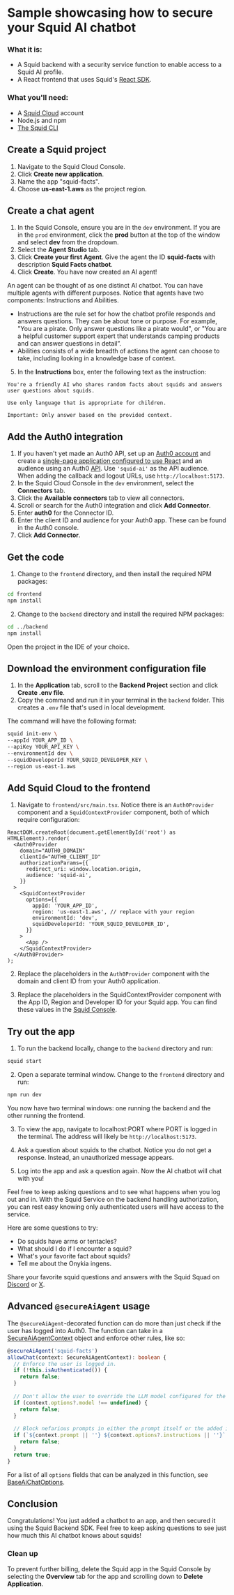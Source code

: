 # Sample showcasing how to secure your Squid AI chatbot

### What it is:

- A Squid backend with a security service function to enable access to a Squid AI profile.
- A React frontend that uses Squid's [React SDK](https://docs.squid.cloud/docs/development-tools/react-sdk/).

### What you'll need:

- A [Squid Cloud](https://console.squid.cloud) account
- Node.js and npm
- [The Squid CLI](https://docs.squid.cloud/docs/development-tools/local-dev-cli)

## Create a Squid project

1. Navigate to the Squid Cloud Console.
2. Click **Create new application**.
3. Name the app "squid-facts".
4. Choose **us-east-1.aws** as the project region.

## Create a chat agent

1. In the Squid Console, ensure you are in the `dev` environment. If you are in the `prod` environment, click the **prod** button at the top of the window and select **dev** from the dropdown.
2. Select the **Agent Studio** tab.
3. Click **Create your first Agent**. Give the agent the ID **squid-facts** with description **Squid Facts chatbot**.
4. Click **Create**. You have now created an AI agent!

An agent can be thought of as one distinct AI chatbot. You can have multiple agents with different purposes. Notice that agents have two components: Instructions and Abilities.

- Instructions are the rule set for how the chatbot profile responds and answers questions. They can be about tone or purpose. For example, "You are a pirate. Only answer questions like a pirate would", or "You are a helpful customer support expert that understands camping products and can answer questions in detail”.
- Abilities consists of a wide breadth of actions the agent can choose to take, including looking in a knowledge base of context.
5. In the **Instructions** box, enter the following text as the instruction:

```
You're a friendly AI who shares random facts about squids and answers user questions about squids.

Use only language that is appropriate for children.

Important: Only answer based on the provided context.
```

## Add the Auth0 integration

1. If you haven't yet made an Auth0 API, set up an [Auth0 account](https://auth0.com/) and create a [single-page application configured to use React](https://auth0.com/docs/quickstart/spa/react) and an audience using an Auth0 [API](https://auth0.com/docs/get-started/apis). Use `'squid-ai'` as the API audience.
   When adding the callback and logout URLs, use `http://localhost:5173`.
2. In the Squid Cloud Console in the `dev` environment, select the **Connectors** tab.
3. Click the **Available connectors** tab to view all connectors.
4. Scroll or search for the Auth0 integration and click **Add Connector**.
5. Enter **auth0** for the Connector ID.
6. Enter the client ID and audience for your Auth0 app. These can be found in the Auth0 console.
7. Click **Add Connector**.

## Get the code

1. Change to the `frontend` directory, and then install the required NPM packages:

```bash
cd frontend
npm install
```

2. Change to the `backend` directory and install the required NPM packages:

```bash
cd ../backend
npm install
```

Open the project in the IDE of your choice.

## Download the environment configuration file

1. In the **Application** tab, scroll to the **Backend Project** section and click **Create .env file**.
2. Copy the command and run it in your terminal in the `backend` folder. This creates a `.env` file that's used in local development.

The command will have the following format:

```sh
squid init-env \
--appId YOUR_APP_ID \
--apiKey YOUR_API_KEY \
--environmentId dev \
--squidDeveloperId YOUR_SQUID_DEVELOPER_KEY \
--region us-east-1.aws
```

## Add Squid Cloud to the frontend

1. Navigate to `frontend/src/main.tsx`. Notice there is an `Auth0Provider` component and a `SquidContextProvider` component, both of which require configuration:

```tsx title='src/main.tsx'
ReactDOM.createRoot(document.getElementById('root') as HTMLElement).render(
  <Auth0Provider
    domain="AUTH0_DOMAIN"
    clientId="AUTH0_CLIENT_ID"
    authorizationParams={{
      redirect_uri: window.location.origin,
      audience: 'squid-ai',
    }}
  >
    <SquidContextProvider
      options={{
        appId: 'YOUR_APP_ID',
        region: 'us-east-1.aws', // replace with your region
        environmentId: 'dev',
        squidDeveloperId: 'YOUR_SQUID_DEVELOPER_ID',
      }}
    >
      <App />
    </SquidContextProvider>
  </Auth0Provider>
);
```

2. Replace the placeholders in the `Auth0Provider` component with the domain and client ID from your Auth0 application.

3. Replace the placeholders in the SquidContextProvider component with the App ID, Region and Developer ID for your Squid app. You can find these values in the [Squid Console](https://console.squid.cloud).

## Try out the app

1. To run the backend locally, change to the `backend` directory and run:

```bash
squid start
```

2. Open a separate terminal window. Change to the `frontend` directory and run:

```bash
npm run dev
```

You now have two terminal windows: one running the backend and the other running the frontend.

3. To view the app, navigate to localhost:PORT where PORT is logged in the terminal. The address will likely be `http://localhost:5173`.

4. Ask a question about squids to the chatbot. Notice you do not get a response. Instead, an unauthorized message appears.

5. Log into the app and ask a question again. Now the AI chatbot will chat with you!

Feel free to keep asking questions and to see what happens when you log out and in. With the Squid Service on the backend handling authorization, you can rest easy knowing only authenticated users will have access to the service.

Here are some questions to try:

- Do squids have arms or tentacles?
- What should I do if I encounter a squid?
- What's your favorite fact about squids?
- Tell me about the Onykia ingens.

Share your favorite squid questions and answers with the Squid Squad on [Discord](https://discord.gg/Cs8bwVBkKe) or [X](https://twitter.com/_squidcloud).

## Advanced `@secureAiAgent` usage

The `@secureAiAgent`-decorated function can do more than just check if the user has logged into Auth0. The function can take in a [SecureAiAgentContext](https://docs.getsquid.ai/generated-docs/backend/classes/secureaiagentcontext) object and enforce other rules, like so:
```typescript
@secureAiAgent('squid-facts')
allowChat(context: SecureAiAgentContext): boolean {
  // Enforce the user is logged in.
  if (!this.isAuthenticated()) {
    return false;
  }
  
  // Don't allow the user to override the LLM model configured for the agent.
  if (context.options?.model !== undefined) {
    return false;
  }
  
  // Block nefarious prompts in either the prompt itself or the added instructions.
  if (`${context.prompt || ''} ${context.options?.instructions || ''}`.toLowerCase().includes('ignore all previous instructions')) {
    return false;
  }
  return true;
}
```

For a list of all `options` fields that can be analyzed in this function, see [BaseAiChatOptions](https://docs.getsquid.ai/generated-docs/typescript-client/interfaces/baseaichatoptions).

## Conclusion

Congratulations! You just added a chatbot to an app, and then secured it using the Squid Backend SDK. Feel free to keep asking questions to see just how much this AI chatbot knows about squids!

### Clean up

To prevent further billing, delete the Squid app in the Squid Console by selecting the **Overview** tab for the app and scrolling down to **Delete Application**.

